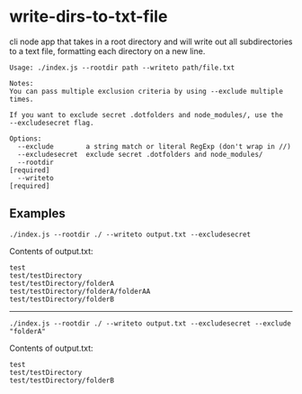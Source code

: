 # write-dirs-to-txt-file

cli node app that takes in a root directory and will write out all 
subdirectories to a text file, formatting each directory on a new line.

```
Usage: ./index.js --rootdir path --writeto path/file.txt

Notes:
You can pass multiple exclusion criteria by using --exclude multiple times.

If you want to exclude secret .dotfolders and node_modules/, use the
--excludesecret flag.

Options:
  --exclude        a string match or literal RegExp (don't wrap in //)
  --excludesecret  exclude secret .dotfolders and node_modules/
  --rootdir                                                           [required]
  --writeto                                                           [required]

```

## Examples

    ./index.js --rootdir ./ --writeto output.txt --excludesecret

Contents of output.txt:
```
test
test/testDirectory
test/testDirectory/folderA
test/testDirectory/folderA/folderAA
test/testDirectory/folderB
```
***

    ./index.js --rootdir ./ --writeto output.txt --excludesecret --exclude "folderA"

Contents of output.txt:
```
test
test/testDirectory
test/testDirectory/folderB
```
